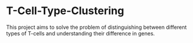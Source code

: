 # T-Cell-Type-Clustering
This project aims to solve the problem of distinguishing between different types of T-cells and understanding their difference in genes.

